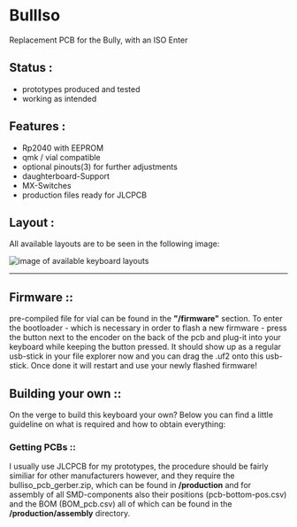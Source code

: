 # BullIso
Replacement PCB for the Bully, with an ISO Enter


## Status :
- prototypes produced and tested 
- working as intended

## Features : 
- Rp2040 with EEPROM 
- qmk / vial compatible 
- optional pinouts(3) for further adjustments 
- daughterboard-Support 
- MX-Switches 
- production files ready for JLCPCB

## Layout : 
All available layouts are to be seen in the following image: 

![image of available keyboard layouts](/image/keyboard-layout.png)

---

## Firmware ::
pre-compiled file for vial can be found in the **"/firmware"** section.
To enter the bootloader - which is necessary in order to flash a new firmware - press the button next to the encoder on the back of the pcb and plug-it into your keyboard while keeping the button pressed. It should show up as a regular usb-stick in your file explorer now and you can drag the .uf2 onto this usb-stick. Once done it will restart and use your newly flashed firmware!


## Building your own ::

On the verge to build this keyboard your own?
Below you can find a little guideline on what is required and how to obtain everything:

### Getting PCBs ::
I usually use JLCPCB for my prototypes, the procedure should be fairly similiar for other manufacturers however, and they require the bulliso_pcb_gerber.zip, which can be found in **/production** and for assembly of all SMD-components also their positions (pcb-bottom-pos.csv) and the BOM (BOM_pcb.csv) all of which can be found in the **/production/assembly** directory.
